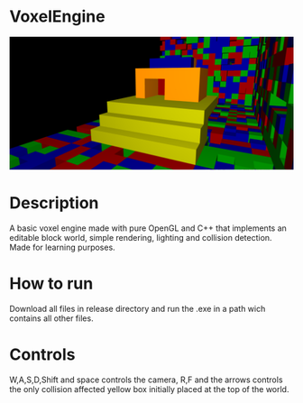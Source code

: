 # VoxelEngine
![](demo.png)
# Description 
A basic voxel engine made with pure OpenGL and C++ that implements an editable block world, simple rendering, lighting and collision detection. Made for learning purposes.
# How to run
Download all files in release directory and run the .exe in a path wich contains all other files.
# Controls
W,A,S,D,Shift and space controls the camera, R,F and the arrows controls the only collision affected yellow box initially placed at the top of the world. 
